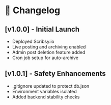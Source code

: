 # 📝 Changelog

## [v1.0.0] - Initial Launch
- Deployed Scribsy.io
- Live posting and archiving enabled
- Admin post deletion feature added
- Cron job setup for auto-archive

## [v1.0.1] - Safety Enhancements
- .gitignore updated to protect db.json
- Environment variables isolated
- Added backend stability checks